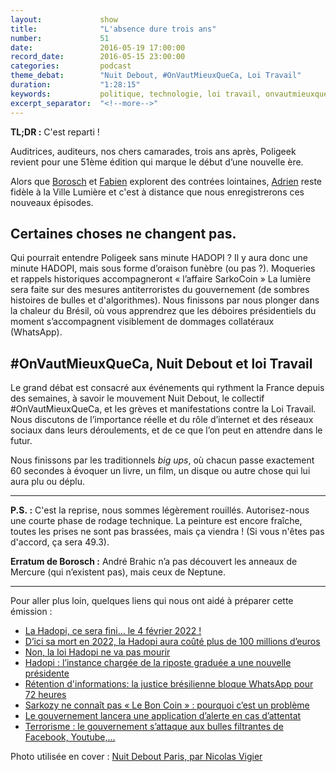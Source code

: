 ```yaml
---
layout:             show
title:              "L'absence dure trois ans"
number:             51
date:               2016-05-19 17:00:00
record_date:        2016-05-15 23:00:00
categories:         podcast
theme_debat:        "Nuit Debout, #OnVautMieuxQueCa, Loi Travail"
duration:           "1:28:15"
keywords:           politique, technologie, loi travail, onvautmieuxqueca, nuit debout, sarkozy, terrorisme, whatsapp
excerpt_separator:  "<!--more-->"
---
```


**TL;DR :** C'est reparti !

Auditrices, auditeurs, nos chers camarades, trois ans après, Poligeek revient pour une 51ème édition qui marque le début d’une nouvelle ère.

Alors que [Borosch](http://twitter.com/borosch) et [Fabien](http://twitter.com/CaptainLiban) explorent des contrées lointaines, [Adrien](http://twitter.com/adhumi) reste fidèle à la Ville Lumière et c'est à distance que nous enregistrerons ces nouveaux épisodes.

## Certaines choses ne changent pas.

Qui pourrait entendre Poligeek sans minute HADOPI ? Il y aura donc une minute HADOPI, mais sous forme d’oraison funèbre (ou pas ?).
Moqueries et rappels historiques accompagneront « l’affaire SarkoCoin »
La lumière sera faite sur des mesures antiterroristes du gouvernement (de sombres histoires de bulles et d'algorithmes).
Nous finissons par nous plonger dans la chaleur du Brésil, où vous apprendrez que les déboires présidentiels du moment s’accompagnent visiblement de dommages collatéraux (WhatsApp).

## \#OnVautMieuxQueCa, Nuit Debout et loi Travail

Le grand débat est consacré aux événements qui rythment la France depuis des semaines, à savoir le mouvement Nuit Debout, le collectif #OnVautMieuxQueCa, et les grèves et manifestations contre la Loi Travail. Nous discutons de l’importance réelle et du rôle d’internet et des réseaux sociaux dans leurs déroulements, et de ce que l’on peut en attendre dans le futur.

Nous finissons par les traditionnels ​*big ups*​, où chacun passe exactement 60 secondes à évoquer un livre, un film, un disque ou autre chose qui lui aura plu ou déplu.

<!--more-->

---

**P.S. :** C'est la reprise, nous sommes légèrement rouillés. Autorisez-nous une courte phase de rodage technique. La peinture est encore fraîche, toutes les prises ne sont pas brassées, mais ça viendra ! (Si vous n'êtes pas d'accord, ça sera 49.3).

**Erratum de Borosch :** André Brahic n’a pas découvert les anneaux de Mercure (qui n’existent pas), mais ceux de Neptune.

---

Pour aller plus loin, quelques liens qui nous ont aidé à préparer cette émission :

- [La Hadopi, ce sera fini… le 4 février 2022 !](http://www.numerama.com/politique/167219-hadopi-ce-sera-fini-le-4-fevrier-2022.html)
- [D’ici sa mort en 2022, la Hadopi aura coûté plus de 100 millions d’euros](http://www.numerama.com/politique/167402-budget-hadopi.html)
- [Non, la loi Hadopi ne va pas mourir](http://www.numerama.com/tech/167495-non-loi-hadopi-ne-va-mourir.html)
- [Hadopi : l’instance chargée de la riposte graduée a une nouvelle présidente](http://www.numerama.com/politique/168664-hadopi-linstance-chargee-de-la-riposte-graduee-a-une-nouvelle-presidente.html)
- [Rétention d'informations: la justice brésilienne bloque WhatsApp pour 72 heures](http://lexpansion.lexpress.fr/high-tech/retention-d-informations-la-justice-bresilienne-bloque-whatsapp-pour-72-heures_1788409.html)
- [Sarkozy ne connaît pas « Le Bon Coin » : pourquoi c’est un problème](http://www.numerama.com/politique/170228-sarkozy-ne-connait-pas-le-bon-coin-pourquoi-cest-un-probleme.html)
- [Le gouvernement lancera une application d’alerte en cas d’attentat](http://www.numerama.com/politique/169139-le-gouvernement-lancera-une-application-dalerte-en-cas-dattentat.html)
- [Terrorisme : le gouvernement s’attaque aux bulles filtrantes de Facebook, Youtube,…](http://www.numerama.com/politique/169282-terrorisme-le-gouvernement-sattaque-aux-bulles-filtrantes-de-facebook-youtube.html)

Photo utilisée en cover : [Nuit Debout Paris, par Nicolas Vigier](https://www.flickr.com/photos/boklm/26345375355/in/photolist-G93Wez-FJxADy-Ga5K1x-GgQKhf-fp9LL2-G93QXx-GaXe9x-G1Tq6A-FK255w-FjLrxu-Fed51q-G3NFhz-G3EtkV-8JKriV-7AZ89p-G3NGsa-dRDQwa-GDoi9j-GHFUtK-dJ7d8K-dJc6tq-bXUhQj-GfYsF5-9SMh3u-FMt4pT-9oJbbP-6peMyn-GnRKpy-fpoQUS-FLnTTz-dRKuk3-FSZaoB-GzTXB2-k1v7TU-dJc9NU-FLcXjU-FjLD4W-GFKnet-GxwBTu-dJ6Qpn-dJ6BeX-FMrzgQ-9SKwH2-dhym6J-8ETBuJ-dmwdQo-bXUh1y-GgEabu-9SP8YL-pH9ALf/)
